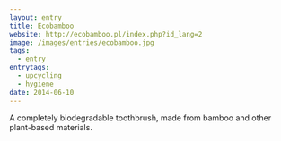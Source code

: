 ```yaml
---
layout: entry
title: Ecobamboo
website: http://ecobamboo.pl/index.php?id_lang=2
image: /images/entries/ecobamboo.jpg
tags:
  - entry
entrytags:
  - upcycling
  - hygiene
date: 2014-06-10
---
```


A completely biodegradable toothbrush, made from bamboo and other plant-based materials.